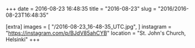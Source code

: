 +++
date = 2016-08-23 16:48:35
title = "2016-08-23"
slug = "2016/2016-08-23T16:48:35"

[extra]
images = [
    "/2016-08-23_16-48-35_UTC.jpg",
]
instagram = "https://instagram.com/p/BJdV85ahCYB"
location = "St. John's Church, Helsinki"
+++

